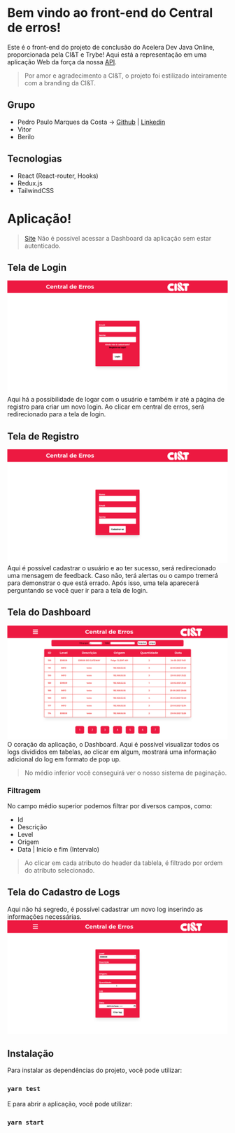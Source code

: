 # Bem vindo ao front-end do **Central de erros**!
Este é o front-end do projeto de conclusão do Acelera Dev Java Online, proporcionada pela CI&T e Trybe!
Aqui está a representação em uma aplicação Web da força da nossa [API](https://github.com/PedroMarqdev/CentralErrosCodenation).

> Por amor e agradecimento a CI&T,  o projeto foi estilizado inteiramente com a branding da CI&T.

## Grupo
- Pedro Paulo Marques da Costa -> [Github](https://github.com/PedroMarqdev) | [Linkedin](https://www.linkedin.com/in/pedro-marques-9aaa651b4/)
- Vitor
- Berilo

## Tecnologias
- React (React-router, Hooks)
- Redux.js
- TailwindCSS

# Aplicação!
> [Site](https://central-errors.vercel.app/)
> Não é possível acessar a Dashboard da aplicação sem estar autenticado.

## Tela de **Login**
![login_img](images/login.png)
Aqui há a possibilidade de logar com o usuário e também ir até a página de registro para criar um novo login.
Ao clicar em central de erros, será redirecionado para a tela de login.
## Tela de **Registro**
![login_img](images/registro_usuario.png)
Aqui é possível cadastrar o usuário e ao ter sucesso, será redirecionado uma mensagem de feedback. Caso não, terá alertas ou o campo tremerá para demonstrar
o que está errado. Após isso, uma tela aparecerá perguntando se você quer ir para a tela de login.
## Tela do **Dashboard**
![login_img](images/dashboard.png)
O coração da aplicação, o Dashboard. Aqui é possível visualizar todos os logs divididos em tabelas, ao clicar em algum, mostrará uma informação adicional do log em formato de pop up. 

> No médio inferior você conseguirá ver o nosso sistema de paginação.

### Filtragem
No campo médio superior podemos filtrar por diversos campos, como:
- Id
- Descrição
- Level
- Origem
- Data | Inicío e fim (Intervalo)

> Ao clicar em cada atributo do header da tablela, é filtrado por ordem do atributo selecionado.

## Tela do **Cadastro de Logs**
Aqui não há segredo, é possível cadastrar um novo log inserindo as informações necessárias.
![login_img](images/cadastro_log.png)

## Instalação
Para instalar as dependências do projeto, você pode utilizar:
### `yarn test`
E para abrir a aplicação, você pode utilizar:
### `yarn start`

